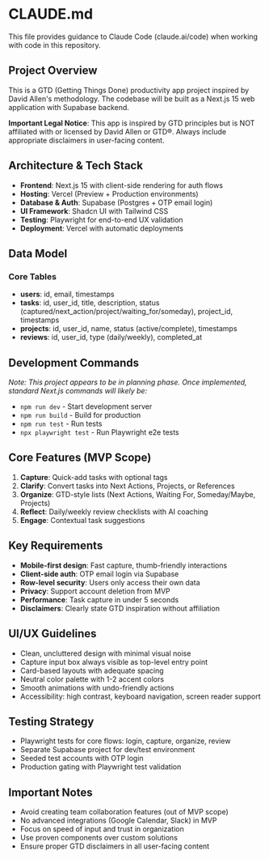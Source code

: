 # CLAUDE.md

This file provides guidance to Claude Code (claude.ai/code) when working with code in this repository.

## Project Overview

This is a GTD (Getting Things Done) productivity app project inspired by David Allen's methodology. The codebase will be built as a Next.js 15 web application with Supabase backend.

**Important Legal Notice**: This app is inspired by GTD principles but is NOT affiliated with or licensed by David Allen or GTD®. Always include appropriate disclaimers in user-facing content.

## Architecture & Tech Stack

- **Frontend**: Next.js 15 with client-side rendering for auth flows
- **Hosting**: Vercel (Preview + Production environments)
- **Database & Auth**: Supabase (Postgres + OTP email login)
- **UI Framework**: Shadcn UI with Tailwind CSS
- **Testing**: Playwright for end-to-end UX validation
- **Deployment**: Vercel with automatic deployments

## Data Model

### Core Tables

- **users**: id, email, timestamps
- **tasks**: id, user_id, title, description, status (captured/next_action/project/waiting_for/someday), project_id, timestamps
- **projects**: id, user_id, name, status (active/complete), timestamps
- **reviews**: id, user_id, type (daily/weekly), completed_at

## Development Commands

_Note: This project appears to be in planning phase. Once implemented, standard Next.js commands will likely be:_

- `npm run dev` - Start development server
- `npm run build` - Build for production
- `npm run test` - Run tests
- `npx playwright test` - Run Playwright e2e tests

## Core Features (MVP Scope)

1. **Capture**: Quick-add tasks with optional tags
2. **Clarify**: Convert tasks into Next Actions, Projects, or References
3. **Organize**: GTD-style lists (Next Actions, Waiting For, Someday/Maybe, Projects)
4. **Reflect**: Daily/weekly review checklists with AI coaching
5. **Engage**: Contextual task suggestions

## Key Requirements

- **Mobile-first design**: Fast capture, thumb-friendly interactions
- **Client-side auth**: OTP email login via Supabase
- **Row-level security**: Users only access their own data
- **Privacy**: Support account deletion from MVP
- **Performance**: Task capture in under 5 seconds
- **Disclaimers**: Clearly state GTD inspiration without affiliation

## UI/UX Guidelines

- Clean, uncluttered design with minimal visual noise
- Capture input box always visible as top-level entry point
- Card-based layouts with adequate spacing
- Neutral color palette with 1-2 accent colors
- Smooth animations with undo-friendly actions
- Accessibility: high contrast, keyboard navigation, screen reader support

## Testing Strategy

- Playwright tests for core flows: login, capture, organize, review
- Separate Supabase project for dev/test environment
- Seeded test accounts with OTP login
- Production gating with Playwright test validation

## Important Notes

- Avoid creating team collaboration features (out of MVP scope)
- No advanced integrations (Google Calendar, Slack) in MVP
- Focus on speed of input and trust in organization
- Use proven components over custom solutions
- Ensure proper GTD disclaimers in all user-facing content

